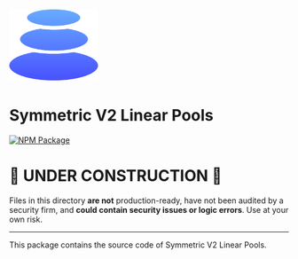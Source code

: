# <img src="../../logo.svg" alt="Balancer" height="128px">

# Symmetric V2 Linear Pools

[![NPM Package](https://img.shields.io/npm/v/@balancer-labs/v2-pool-linear.svg)](https://www.npmjs.org/package/@balancer-labs/v2-pool-linear)

# 🚧 UNDER CONSTRUCTION 🚧

Files in this directory **are not** production-ready, have not been audited by a security firm, and **could contain security issues or logic errors**. Use at your own risk.

---

This package contains the source code of Symmetric V2 Linear Pools.
